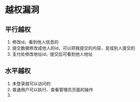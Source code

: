 # 越权漏洞

## 平行越权

1. 修改id，看到他人信息的
2. 提交数据修改成他人的id，可以把我提交的内容，变成别人提交的
3. 支付处修改地址id，提交后可看到他人地址

## 水平越权

1. 未登录就可以访问的
2. 普通用户可以执行、查看管理员页面的操作
3. 
